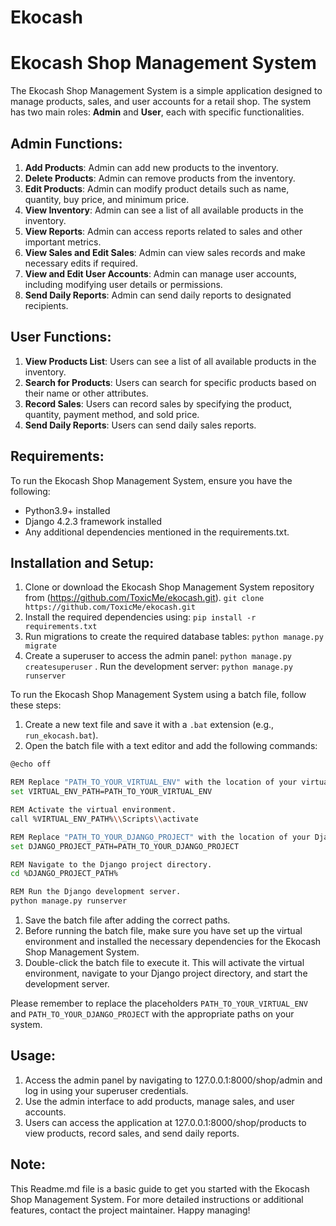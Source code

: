# Ekocash

# Ekocash Shop Management System

The Ekocash Shop Management System is a simple application designed to manage products, sales, and user accounts for a retail shop. The system has two main roles: **Admin** and **User**, each with specific functionalities.

## Admin Functions:

1. **Add Products**: Admin can add new products to the inventory.
2. **Delete Products**: Admin can remove products from the inventory.
3. **Edit Products**: Admin can modify product details such as name, quantity, buy price, and minimum price.
4. **View Inventory**: Admin can see a list of all available products in the inventory.
5. **View Reports**: Admin can access reports related to sales and other important metrics.
6. **View Sales and Edit Sales**: Admin can view sales records and make necessary edits if required.
7. **View and Edit User Accounts**: Admin can manage user accounts, including modifying user details or permissions.
8. **Send Daily Reports**: Admin can send daily reports to designated recipients.

## User Functions:

1. **View Products List**: Users can see a list of all available products in the inventory.
2. **Search for Products**: Users can search for specific products based on their name or other attributes.
3. **Record Sales**: Users can record sales by specifying the product, quantity, payment method, and sold price.
4. **Send Daily Reports**: Users can send daily sales reports.

## Requirements:

To run the Ekocash Shop Management System, ensure you have the following:

- Python3.9+ installed
- Django 4.2.3 framework installed
- Any additional dependencies mentioned in the requirements.txt.

## Installation and Setup:

1. Clone or download the Ekocash Shop Management System repository from (https://github.com/ToxicMe/ekocash.git).
   `git clone https://github.com/ToxicMe/ekocash.git`
2. Install the required dependencies using:
   `pip install -r requirements.txt`
3. Run migrations to create the required database tables:
   `python manage.py migrate`
4. Create a superuser to access the admin panel:
   `python manage.py createsuperuser`
.  Run the development server:
   `python manage.py runserver`

To run the Ekocash Shop Management System using a batch file, follow these steps:

1. Create a new text file and save it with a `.bat` extension (e.g., `run_ekocash.bat`).
2. Open the batch file with a text editor and add the following commands:

```bash
@echo off

REM Replace "PATH_TO_YOUR_VIRTUAL_ENV" with the location of your virtual environment.
set VIRTUAL_ENV_PATH=PATH_TO_YOUR_VIRTUAL_ENV

REM Activate the virtual environment.
call %VIRTUAL_ENV_PATH%\\Scripts\\activate

REM Replace "PATH_TO_YOUR_DJANGO_PROJECT" with the location of your Django project.
set DJANGO_PROJECT_PATH=PATH_TO_YOUR_DJANGO_PROJECT

REM Navigate to the Django project directory.
cd %DJANGO_PROJECT_PATH%

REM Run the Django development server.
python manage.py runserver

```

1. Save the batch file after adding the correct paths.
2. Before running the batch file, make sure you have set up the virtual environment and installed the necessary dependencies for the Ekocash Shop Management System.
3. Double-click the batch file to execute it. This will activate the virtual environment, navigate to your Django project directory, and start the development server.

Please remember to replace the placeholders `PATH_TO_YOUR_VIRTUAL_ENV` and `PATH_TO_YOUR_DJANGO_PROJECT` with the appropriate paths on your system. 

## Usage:

1. Access the admin panel by navigating to 127.0.0.1:8000/shop/admin and log in using your superuser credentials.
2. Use the admin interface to add products, manage sales, and user accounts.
3. Users can access the application at 127.0.0.1:8000/shop/products to view products, record sales, and send daily reports.

## Note:

This Readme.md file is a basic guide to get you started with the Ekocash Shop Management System. For more detailed instructions or additional features, contact the project maintainer. Happy managing!
